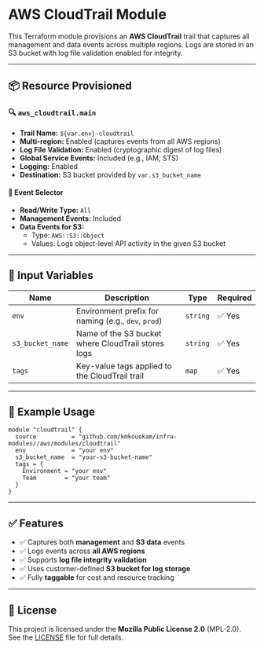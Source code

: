 # AWS CloudTrail Module

This Terraform module provisions an **AWS CloudTrail** trail that captures all management and data events across multiple regions. Logs are stored in an S3 bucket with log file validation enabled for integrity.

---

## 📦 Resource Provisioned

### 🔍 `aws_cloudtrail.main`
- **Trail Name:** `${var.env}-cloudtrail`
- **Multi-region:** Enabled (captures events from all AWS regions)
- **Log File Validation:** Enabled (cryptographic digest of log files)
- **Global Service Events:** Included (e.g., IAM, STS)
- **Logging:** Enabled
- **Destination:** S3 bucket provided by `var.s3_bucket_name`

#### 📄 Event Selector
- **Read/Write Type:** `All`
- **Management Events:** Included
- **Data Events for S3:**
  - Type: `AWS::S3::Object`
  - Values: Logs object-level API activity in the given S3 bucket

---

## 🔧 Input Variables

| Name              | Description                                     | Type     | Required |
|-------------------|-------------------------------------------------|----------|----------|
| `env`             | Environment prefix for naming (e.g., `dev`, `prod`) | `string` | ✅ Yes    |
| `s3_bucket_name`  | Name of the S3 bucket where CloudTrail stores logs | `string` | ✅ Yes    |
| `tags`            | Key-value tags applied to the CloudTrail trail    | `map`    | ✅ Yes    |

---

## 🚀 Example Usage

```hcl
module "cloudtrail" {
  source          = "github.com/kmkouokam/infra-modules//aws/modules/cloudtrail"
  env             = "your env"
  s3_bucket_name  = "your-s3-bucket-name"
  tags = {
    Environment = "your env"
    Team        = "your team"
  }
}
```

---

## ✅ Features

- ✅ Captures both **management** and **S3 data** events
- ✅ Logs events across **all AWS regions**
- ✅ Supports **log file integrity validation**
- ✅ Uses customer-defined **S3 bucket for log storage**
- ✅ Fully **taggable** for cost and resource tracking

---

## 📄 License

This project is licensed under the **Mozilla Public License 2.0** (MPL-2.0).  
See the [LICENSE](./LICENSE) file for full details.
